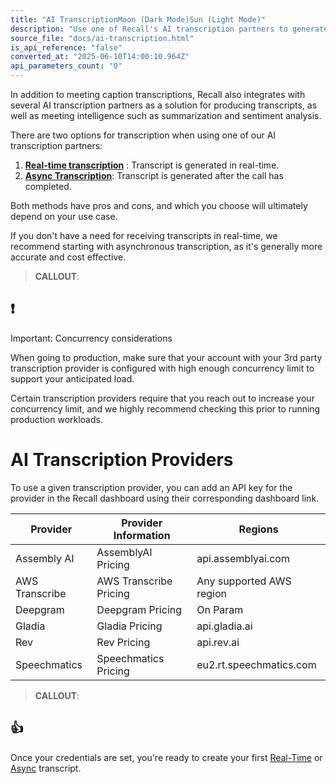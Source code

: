 ```yaml
---
title: "AI TranscriptionMoon (Dark Mode)Sun (Light Mode)"
description: "Use one of Recall's AI transcription partners to generate meeting transcripts"
source_file: "docs/ai-transcription.html"
is_api_reference: "false"
converted_at: "2025-06-10T14:00:10.964Z"
api_parameters_count: "0"
---
```

In addition to meeting caption transcriptions, Recall also integrates with several AI transcription partners as a solution for producing transcripts, as well as meeting intelligence such as summarization and sentiment analysis.

There are two options for transcription when using one of our AI transcription partners:

1.  **[Real-time transcription](/docs/real-time-transcription)** : Transcript is generated in real-time.
2.  **[Async Transcription](/docs/async-transcription)**: Transcript is generated after the call has completed.

Both methods have pros and cons, and which you choose will ultimately depend on your use case.

If you don't have a need for receiving transcripts in real-time, we recommend starting with asynchronous transcription, as it's generally more accurate and cost effective.

> **CALLOUT**:

## ❗️

Important: Concurrency considerations

When going to production, make sure that your account with your 3rd party transcription provider is configured with high enough concurrency limit to support your anticipated load.

Certain transcription providers require that you reach out to increase your concurrency limit, and we highly recommend checking this prior to running production workloads.

# AI Transcription Providers

[](#ai-transcription-providers)

To use a given transcription provider, you can add an API key for the provider in the Recall dashboard using their corresponding dashboard link.

| Provider | Provider Information | Regions |
| --- | --- | --- |
| Assembly AI | AssemblyAI Pricing | api.assemblyai.com |
| AWS Transcribe | AWS Transcribe Pricing | Any supported AWS region |
| Deepgram | Deepgram Pricing | On Param |
| Gladia | Gladia Pricing | api.gladia.ai |
| Rev | Rev Pricing | api.rev.ai |
| Speechmatics | Speechmatics Pricing | eu2.rt.speechmatics.com |

> **CALLOUT**:

## 👍

Once your credentials are set, you're ready to create your first [Real-Time](/docs/real-time-transcription) or [Async](/docs/async-transcription) transcript.

